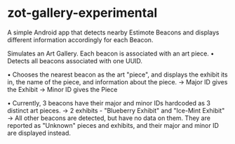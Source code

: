 # zot-gallery-experimental
A simple Android app that detects nearby Estimote Beacons and displays different information accordingly for each Beacon.

Simulates an Art Gallery. Each beacon is associated with an art piece.
• Detects all beacons associated with one UUID.

• Chooses the nearest beacon as the art "piece", and displays the exhibit its in, the name of the piece, and information about the piece. -> Major ID gives the Exhibit
-> Minor ID gives the Piece
    
• Currently, 3 beacons have their major and minor IDs hardcoded as 3 distinct art pieces.
-> 2 exhibits - "Blueberry Exhibit" and "Ice-Mint Exhibit"
-> All other beacons are detected, but have no data on them. They are reported as "Unknown" pieces and exhibits, and their major and   minor ID are displayed instead.
